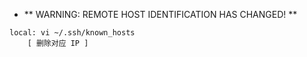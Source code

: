 - ** WARNING: REMOTE HOST IDENTIFICATION HAS CHANGED! **
```
local: vi ~/.ssh/known_hosts
	[ 删除对应 IP ]
```